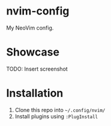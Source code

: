 # nvim-config
My NeoVim config.

# Showcase
TODO: Insert screenshot

# Installation
1. Clone this repo into `~/.config/nvim/`
2. Install plugins using `:PlugInstall` 
